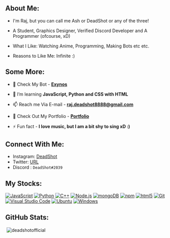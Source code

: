 ## About Me:

 - I'm Raj, but you can call me Ash or DeadShot or any of the three!
 
 - A Student, Graphics Designer, Verified Discord Developer and A Programmer (ofcourse, xD)

 - What I Like: Watching Anime, Programming, Making Bots etc etc.

 - Reasons to Like Me: Infinite :)

## Some More:

- 🔭 Check My Bot - [**Exynos**](https://exynos-discord.github.io/)

- 🌱 I’m learning **JavaScript, Python and CSS with HTML**

- 📫 Reach me Via E-mail - **raj.deadshot8888@gmail.com**

- 📄 Check Out My Portfolio - [**Portfolio**](https://deadshot.tech)

- ⚡ Fun fact - **I love music, but I am a bit shy to sing xD :)**

<h2 align="left">Connect With Me:</h2>

- Instagram: [DeadShot](https://instagram.com/deadshotgraphics/)
- Twitter: [URL](https://twitter.com/deadshot3r/)
- Discord : `DeadShot#2039`

## My Stocks:

[<img alt="JavaScript" src="https://img.shields.io/badge/-JavaScript-edb200?style=flat-square&logo=javascript&logoColor=white" />](https://developer.mozilla.org/en-US/docs/Web/JavaScript) [<img alt="Python" src="https://img.shields.io/badge/-Python-FFD43B?style=flat-square&logo=python&logoColor=white" />](https://python.org) [<img alt="C++" src="https://img.shields.io/badge/-C++-31429b?style=flat-square&logo=c%2B%2B&logoColor=white" />](https://en.wikipedia.org/wiki/C++) [<img alt="Node.js" src="https://img.shields.io/badge/-Node.js-43853d?style=flat-square&logo=Node.js&logoColor=white" />](https://nodejs.org) [<img alt="mongoDB" src="https://img.shields.io/badge/-mongoDB-4fb23f?style=flat-square&logo=mongodb&logoColor=white" />](https://mongodb.com) [<img alt="npm" src="https://img.shields.io/badge/-NPM-CB3837?style=flat-square&logo=npm&logoColor=white" />](https://npmjs.com) [<img alt="html5" src="https://img.shields.io/badge/-HTML5-E34F26?style=flat-square&logo=html5&logoColor=white" />](https://developer.mozilla.org/en-US/docs/Web/Guide/HTML/HTML5) [<img alt="Git" src="https://img.shields.io/badge/-Git-f05033?style=flat-square&logo=git&logoColor=white" />](https://git-scm.com) [<img alt="Visual Studio Code" src="https://img.shields.io/badge/-Visual Studio Code-007ACC?style=flat-square&logo=visual-studio-code&logoColor=white" />](https://code.visualstudio.com/) [<img alt="Ubuntu" src="https://img.shields.io/badge/-Ubuntu-E95420?style=flat-square&logo=ubuntu&logoColor=important" />](https://ubuntu.com/) [<img alt="Windows" src="https://img.shields.io/badge/-Windows-0078D6?style=flat-square&logo=windows&logoColor=white" />](https://microsoft.com/en-US/windows/)

<h2 align="left">GitHub Stats:</h2>
<p>&nbsp;<img align="center" src="https://github-readme-stats.vercel.app/api?username=deadshotofficial&show_icons=true&locale=en" alt="deadshotofficial" /></p>
